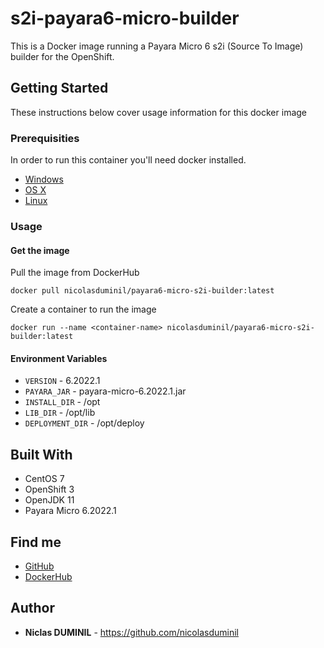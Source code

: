 # s2i-payara6-micro-builder

This is a Docker image running a Payara Micro 6 s2i (Source To Image) builder for the OpenShift.

## Getting Started

These instructions below cover usage information for this docker image 

### Prerequisities


In order to run this container you'll need docker installed.

* [Windows](https://docs.docker.com/windows/started)
* [OS X](https://docs.docker.com/mac/started/)
* [Linux](https://docs.docker.com/linux/started/)

### Usage

#### Get the image

Pull the image from DockerHub

```shell
docker pull nicolasduminil/payara6-micro-s2i-builder:latest
```

Create a container to run the image

```shell
docker run --name <container-name> nicolasduminil/payara6-micro-s2i-builder:latest
```

#### Environment Variables

* `VERSION` - 6.2022.1
* `PAYARA_JAR` - payara-micro-6.2022.1.jar
* `INSTALL_DIR` - /opt
* `LIB_DIR` - /opt/lib
* `DEPLOYMENT_DIR` - /opt/deploy

## Built With

* CentOS 7
* OpenShift 3
* OpenJDK 11
* Payara Micro 6.2022.1

## Find me

* [GitHub](https://github.com/nicolasduminil/s2i-payara6-micro-buildr.git)
* [DockerHub](https://hub.docker.com/repository/docker/nicolasduminil/payara6-micro-s2i-builder)


## Author

* **Niclas DUMINIL** - https://github.com/nicolasduminil